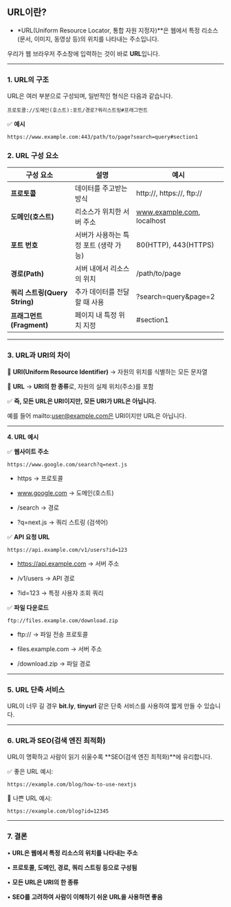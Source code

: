 
## URL이란?

- *URL(Uniform Resource Locator, 통합 자원 지정자)**은 웹에서 특정 리소스(문서, 이미지, 동영상 등)의 위치를 나타내는 주소입니다.

우리가 웹 브라우저 주소창에 입력하는 것이 바로 **URL**입니다.

---

### 1. URL의 구조

URL은 여러 부분으로 구성되며, 일반적인 형식은 다음과 같습니다.

```
프로토콜://도메인(호스트):포트/경로?쿼리스트링#프래그먼트
```

✅ **예시**

```
https://www.example.com:443/path/to/page?search=query#section1
```

### 2. URL 구성 요소

| **구성 요소** | **설명** | **예시** |
| --- | --- | --- |
| **프로토콜** | 데이터를 주고받는 방식 | http://, https://, ftp:// |
| **도메인(호스트)** | 리소스가 위치한 서버 주소 | www.example.com, localhost |
| **포트 번호** | 서버가 사용하는 특정 포트 (생략 가능) | 80(HTTP), 443(HTTPS) |
| **경로(Path)** | 서버 내에서 리소스의 위치 | /path/to/page |
| **쿼리 스트링(Query String)** | 추가 데이터를 전달할 때 사용 | ?search=query&page=2 |
| **프래그먼트(Fragment)** | 페이지 내 특정 위치 지정 | #section1 |

---

### 3. URL과 URI의 차이

🔹 **URI(Uniform Resource Identifier)** → 자원의 위치를 식별하는 모든 문자열

🔹 **URL** → **URI의 한 종류**로, 자원의 실제 위치(주소)를 포함

✅ **즉, 모든 URL은 URI이지만, 모든 URI가 URL은 아닙니다.**

예를 들어 mailto:user@example.com은 URI이지만 URL은 아닙니다.

---

**4. URL 예시**

✅ **웹사이트 주소**

```
https://www.google.com/search?q=next.js
```

- https → 프로토콜

- www.google.com → 도메인(호스트)

- /search → 경로

- ?q=next.js → 쿼리 스트링 (검색어)

✅ **API 요청 URL**

```
https://api.example.com/v1/users?id=123
```

- https://api.example.com → 서버 주소

- /v1/users → API 경로

- ?id=123 → 특정 사용자 조회 쿼리

✅ **파일 다운로드**

```
ftp://files.example.com/download.zip
```

- ftp:// → 파일 전송 프로토콜

- files.example.com → 서버 주소

- /download.zip → 파일 경로

---

### 5. URL 단축 서비스

URL이 너무 길 경우 **bit.ly**, **tinyurl** 같은 단축 서비스를 사용하여 짧게 만들 수 있습니다.

---

### 6. URL과 SEO(검색 엔진 최적화)

URL이 명확하고 사람이 읽기 쉬울수록 **SEO(검색 엔진 최적화)**에 유리합니다.

✅ 좋은 URL 예시:

```
https://example.com/blog/how-to-use-nextjs
```

🚫 나쁜 URL 예시:

```
https://example.com/blog?id=12345
```

---

### 7. 결론

•	**URL은 웹에서 특정 리소스의 위치를 나타내는 주소**

•	**프로토콜, 도메인, 경로, 쿼리 스트링 등으로 구성됨**

•	**모든 URL은 URI의 한 종류**

•	**SEO를 고려하여 사람이 이해하기 쉬운 URL을 사용하면 좋음**